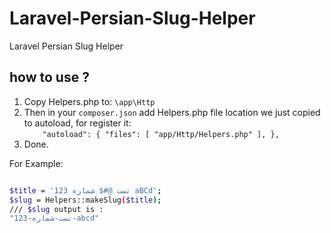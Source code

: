 # Laravel-Persian-Slug-Helper
Laravel Persian Slug Helper

## how to use ?
1. Copy Helpers.php to: `\app\Http`
2. Then in your `composer.json` add Helpers.php file location we just copied to autoload, for register it: <br>
  `    "autoload": {
        "files": [
            "app/Http/Helpers.php"
        ],
    },`
3. Done.

For Example:
```sh

$title = 'تست @#$ شماره 123 aBCd';
$slug = Helpers::makeSlug($title);
/// $slug output is :
"تست-شماره-123-abcd"
```
